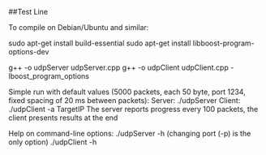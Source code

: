 ##Test Line

To compile on Debian/Ubuntu and similar:

sudo apt-get install build-essential
sudo apt-get install libboost-program-options-dev

g++ -o udpServer udpServer.cpp 
g++ -o udpClient udpClient.cpp -lboost_program_options

Simple run with default values (5000 packets, each 50 byte, port 1234, fixed spacing of 20 ms between packets):
Server: ./udpServer
Client: ./udpClient -a TargetIP
The server reports progress every 100 packets, the client presents results at the end

Help on command-line options:
./udpServer -h (changing port (-p) is the only option)
./udpClient -h 

